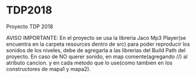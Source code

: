 # TDP2018
Proyecto TDP 2018 


AVISO IMPORTANTE:
  En el proyecto se usa la libreria Jaco Mp3 Player(se encuentra en la carpeta resources dentro de src) para poder reproducir los sonidos   de los niveles, debe de agregarla a las librerias del Build Path del proyecto.
  En caso de NO querer sonido, en map comente(agregando //) al atributo cancion. y en cada metodo que lo use(como tambien en los             constructores de mapa1 y mapa2). 
